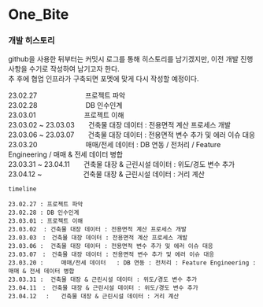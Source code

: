 # One_Bite

### 개발 히스토리

github을 사용한 뒤부터는 커밋시 로그를 통해 히스토리를 남기겠지만, 이전 개발 진행 사항을 수기로 작성하여 남기고자 한다.  
추 후에 협업 인프라가 구축되면 포멧에 맞게 다시 작성할 예정이다.

23.02.27　　　　　　　프로젝트 파악  
23.02.28　　　　　　　DB 인수인계  
23.03.01　　　　　　　프로젝트 이해  
23.03.02 ~ 23.03.03　　건축물 대장 데이터 : 전용면적 계산 프로세스 개발  
23.03.06 ~ 23.03.07　　건축물 대장 데이터 : 전용면적 변수 추가 및 에러 이슈 대응  
23.03.20　　　　　　　매매/전세 데이터   : DB 연동 / 전처리 / Feature Engineering / 매매 & 전세 데이터 병합  
23.03.31 ~ 23.04.11　　건축물 대장 & 근린시설 데이터 : 위도/경도 변수 추가  
23.04.12 ~　　　　　　건축물 대장 & 근린시설 데이터 : 거리 계산 


```mermaid
timeline

23.02.27 : 프로젝트 파악
23.02.28 : DB 인수인계  
23.03.01 : 프로젝트 이해  
23.03.02  : 건축물 대장 데이터 : 전용면적 계산 프로세스 개발  
23.03.03　:　건축물 대장 데이터 : 전용면적 계산 프로세스 개발  
23.03.06 :  건축물 대장 데이터 : 전용면적 변수 추가 및 에러 이슈 대응  
23.03.07　:　건축물 대장 데이터 : 전용면적 변수 추가 및 에러 이슈 대응  
23.03.20 :　　　매매/전세 데이터   : DB 연동 : 전처리 : Feature Engineering : 매매 & 전세 데이터 병합  
23.03.31 :  건축물 대장 & 근린시설 데이터 : 위도/경도 변수 추가  
23.04.11　:　건축물 대장 & 근린시설 데이터 : 위도/경도 변수 추가  
23.04.12 　:　　건축물 대장 & 근린시설 데이터 : 거리 계산 


```
